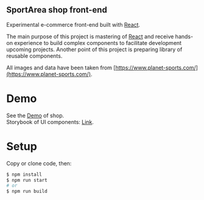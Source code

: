 ## SportArea shop front-end

Experimental e-commerce front-end built with [React](https://github.com/facebook/react/).

The main purpose of this project is mastering of [React](https://github.com/facebook/react/) and receive hands-on experience to build complex components to facilitate development upcoming projects. Another point of this project is preparing library of reusable components.

All images and data have been taken from [https://www.planet-sports.com/](https://www.planet-sports.com/).

# Demo

See the [Demo](https://podoprigora.github.io/sport-area-shop-front) of shop.    
Storybook of UI components: [Link](https://podoprigora.github.io/sport-area-shop-front/storybook).

# Setup

Copy or clone code, then:
```bash
$ npm install
$ npm run start
# or
$ npm run build
```